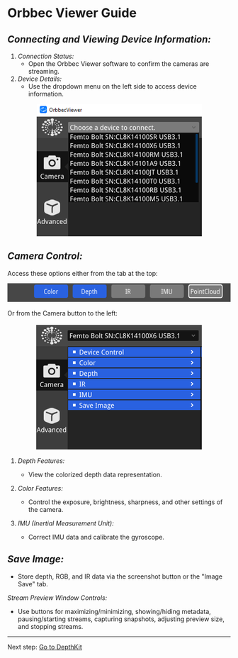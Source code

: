 # Orbbec Viewer Guide

## *Connecting and Viewing Device Information:*

1. *Connection Status:*
   - Open the Orbbec Viewer software to confirm the cameras are streaming.
2. *Device Details:*
   - Use the dropdown menu on the left side to access device information.
<p align="center">
     <img src="../images/OV/orbbec.png" width="373" height="299" alt="Open Device">
</p>

## *Camera Control:*

Access these options either from the tab at the top:
<p align="center">
     <img src="../images/OV/tab.png" width="578" height="42" alt="Open Device">
</p>
Or from the Camera button to the left:
<p align="center">
     <img src="../images/OV/camera.png" width="374" height="285" alt="Open Device">
</p>

1. *Depth Features:*
   - View the colorized depth data representation.

2. *Color Features:*
   - Control the exposure, brightness, sharpness, and other settings of the camera.

3. *IMU (Inertial Measurement Unit):*
   - Correct IMU data and calibrate the gyroscope.

## *Save Image:*

- Store depth, RGB, and IR data via the screenshot button or the "Image Save" tab.

*Stream Preview Window Controls:*

- Use buttons for maximizing/minimizing, showing/hiding metadata, pausing/starting streams, capturing snapshots, adjusting preview size, and stopping streams.

---

Next step: [Go to DepthKit](Depthkit.md)
